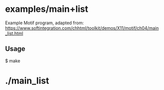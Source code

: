 # examples/main+list

Example Motif program, adapted from:
https://www.softintegration.com/chhtml/toolkit/demos/X11/motif/ch04/main_list.html

## Usage

$ make
# ./main_list